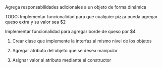 Agrega responsabilidades adicionales a un objeto de forma dinámica

TODO:
Implementar funcionalidad para que cualquier pizza pueda agregar queso extra y su valor sea $2

Implementar funcionalidad para agregar borde de queso por $4

1. Crear clase que implemente la interfaz al mismo nivel de los objetos 

2. Agregar atributo del objeto que se desea manipular

3. Asignar valor al atributo mediante el constructor